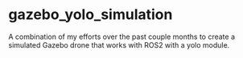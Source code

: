 # gazebo_yolo_simulation
A combination of my efforts over the past couple months to create a simulated Gazebo drone that works with ROS2 with a yolo module.
